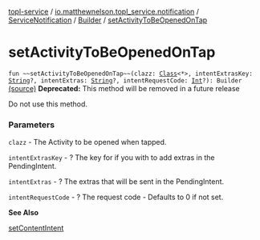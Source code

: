 [topl-service](../../../index.md) / [io.matthewnelson.topl_service.notification](../../index.md) / [ServiceNotification](../index.md) / [Builder](index.md) / [setActivityToBeOpenedOnTap](./set-activity-to-be-opened-on-tap.md)

# setActivityToBeOpenedOnTap

`fun ~~setActivityToBeOpenedOnTap~~(clazz: `[`Class`](https://docs.oracle.com/javase/6/docs/api/java/lang/Class.html)`<*>, intentExtrasKey: `[`String`](https://kotlinlang.org/api/latest/jvm/stdlib/kotlin/-string/index.html)`?, intentExtras: `[`String`](https://kotlinlang.org/api/latest/jvm/stdlib/kotlin/-string/index.html)`?, intentRequestCode: `[`Int`](https://kotlinlang.org/api/latest/jvm/stdlib/kotlin/-int/index.html)`?): Builder` [(source)](https://github.com/05nelsonm/TorOnionProxyLibrary-Android/blob/master/topl-service/src/main/java/io/matthewnelson/topl_service/notification/ServiceNotification.kt#L182)
**Deprecated:** This method will be removed in a future release

Do not use this method.

### Parameters

`clazz` - The Activity to be opened when tapped.

`intentExtrasKey` - ? The key for if you with to add extras in the PendingIntent.

`intentExtras` - ? The extras that will be sent in the PendingIntent.

`intentRequestCode` - ? The request code - Defaults to 0 if not set.

**See Also**

[setContentIntent](set-content-intent.md)

